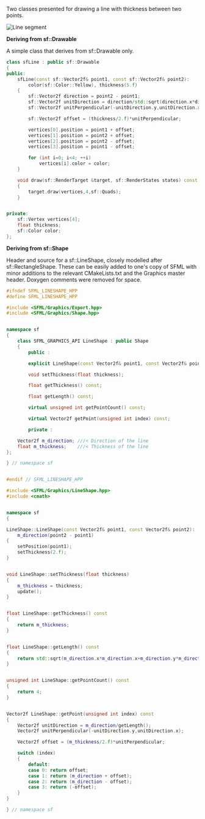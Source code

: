 Two classes presented for drawing a line with thickness between two points.

![Line segment](http://kojirion.github.io/images/segment.png)


**Deriving from sf::Drawable**

A simple class that derives from sf::Drawable only.

```cpp
class sfLine : public sf::Drawable
{
public:
    sfLine(const sf::Vector2f& point1, const sf::Vector2f& point2):
        color(sf::Color::Yellow), thickness(5.f)
    {
        sf::Vector2f direction = point2 - point1;
        sf::Vector2f unitDirection = direction/std::sqrt(direction.x*direction.x+direction.y*direction.y);
        sf::Vector2f unitPerpendicular(-unitDirection.y,unitDirection.x);

        sf::Vector2f offset = (thickness/2.f)*unitPerpendicular;

        vertices[0].position = point1 + offset;
        vertices[1].position = point2 + offset;
        vertices[2].position = point2 - offset;
        vertices[3].position = point1 - offset;

        for (int i=0; i<4; ++i)
            vertices[i].color = color;
    }

    void draw(sf::RenderTarget &target, sf::RenderStates states) const
    {
        target.draw(vertices,4,sf::Quads);
    }


private:
    sf::Vertex vertices[4];
    float thickness;
    sf::Color color;
};
```

**Deriving from sf::Shape**

Header and source for a sf::LineShape, closely modelled after sf::RectangleShape. These can be easily added to one's copy of SFML with minor additions to the relevant CMakeLists.txt and the Graphics master header. Doxygen comments were removed for space.

```cpp
#ifndef SFML_LINESHAPE_HPP
#define SFML_LINESHAPE_HPP

#include <SFML/Graphics/Export.hpp>
#include <SFML/Graphics/Shape.hpp>


namespace sf
{
	class SFML_GRAPHICS_API LineShape : public Shape
	{
		public :

		explicit LineShape(const Vector2f& point1, const Vector2f& point2);

		void setThickness(float thickness);

		float getThickness() const;

		float getLength() const;

		virtual unsigned int getPointCount() const;

		virtual Vector2f getPoint(unsigned int index) const;

		private :

    Vector2f m_direction; ///< Direction of the line
    float m_thickness;    ///< Thickness of the line
};

} // namespace sf


#endif // SFML_LINESHAPE_HPP
```

```cpp
#include <SFML/Graphics/LineShape.hpp>
#include <cmath>


namespace sf
{

LineShape::LineShape(const Vector2f& point1, const Vector2f& point2):
    m_direction(point2 - point1)    
{
    setPosition(point1);
    setThickness(2.f);    
}


void LineShape::setThickness(float thickness)
{
    m_thickness = thickness;
    update();
}


float LineShape::getThickness() const
{
    return m_thickness;
}


float LineShape::getLength() const
{
    return std::sqrt(m_direction.x*m_direction.x+m_direction.y*m_direction.y);
}


unsigned int LineShape::getPointCount() const
{
    return 4;
}


Vector2f LineShape::getPoint(unsigned int index) const
{
    Vector2f unitDirection = m_direction/getLength();
    Vector2f unitPerpendicular(-unitDirection.y,unitDirection.x);

    Vector2f offset = (m_thickness/2.f)*unitPerpendicular;

    switch (index)
    {
        default:
        case 0: return offset;
        case 1: return (m_direction + offset);
        case 2: return (m_direction - offset);
        case 3: return (-offset);
    }
}

} // namespace sf
```